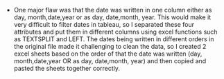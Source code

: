 -	One major flaw was that the date was written in one column either as day, month,date,year or as day, date,month, year. This would make it very difficult to filter dates in tableau, so I separated these four attributes and put them in different columns using excel functions such as TEXTSPLIT and  LEFT. The dates being written in different orders in the original file made it challenging to clean the data, so I created 2 excel sheets based on the order of that the date was written (day, month,date,year OR as day, date,month, year) and then copied and pasted the sheets together correctly. 
